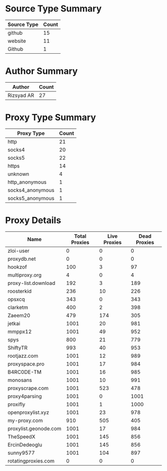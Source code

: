 # Source Type Summary

| Source Type | Count |
|-------------|-------|
| github | 15 |
| website | 11 |
| Github | 1 |


# Author Summary

| Author | Count |
|--------|-------|
| Rizsyad AR | 27 |


# Proxy Type Summary

| Proxy Type | Count |
|------------|-------|
| http | 21 |
| socks4 | 20 |
| socks5 | 22 |
| https | 14 |
| unknown | 4 |
| http_anonymous | 1 |
| socks4_anonymous | 1 |
| socks5_anonymous | 1 |


# Proxy Details

| Name | Total Proxies | Live Proxies | Dead Proxies |
|------|---------------|--------------|---------------|
| zloi-user | 0 | 0 | 0 |
| proxydb.net | 0 | 0 | 0 |
| hookzof | 100 | 3 | 97 |
| multiproxy.org | 4 | 0 | 4 |
| proxy-list.download | 192 | 3 | 189 |
| roosterkid | 236 | 10 | 226 |
| opsxcq | 343 | 0 | 343 |
| clarketm | 400 | 2 | 398 |
| Zaeem20 | 479 | 174 | 305 |
| jetkai | 1001 | 20 | 981 |
| mmppx12 | 1001 | 49 | 952 |
| spys | 800 | 21 | 779 |
| ShiftyTR | 993 | 40 | 953 |
| rootjazz.com | 1001 | 12 | 989 |
| proxyspace.pro | 1001 | 17 | 984 |
| B4RC0DE-TM | 1001 | 16 | 985 |
| monosans | 1001 | 10 | 991 |
| proxyscrape.com | 1001 | 523 | 478 |
| proxy4parsing | 1001 | 0 | 1001 |
| proxifly | 1001 | 1 | 1000 |
| openproxylist.xyz | 1001 | 23 | 978 |
| my-proxy.com | 910 | 505 | 405 |
| proxylist.geonode.com | 1001 | 17 | 984 |
| TheSpeedX | 1001 | 145 | 856 |
| ErcinDedeoglu | 1001 | 145 | 856 |
| sunny9577 | 1001 | 104 | 897 |
| rotatingproxies.com | 0 | 0 | 0 |
